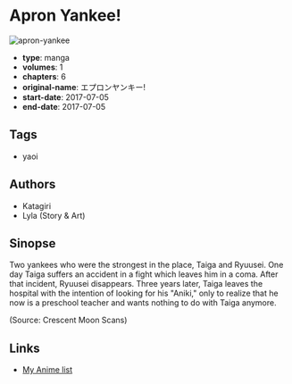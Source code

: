 # Apron Yankee!

![apron-yankee](https://cdn.myanimelist.net/images/manga/2/223226.jpg)

-   **type**: manga
-   **volumes**: 1
-   **chapters**: 6
-   **original-name**: エプロンヤンキー!
-   **start-date**: 2017-07-05
-   **end-date**: 2017-07-05

## Tags

-   yaoi

## Authors

-   Katagiri
-   Lyla (Story & Art)

## Sinopse

Two yankees who were the strongest in the place, Taiga and Ryuusei. One day Taiga suffers an accident in a fight which leaves him in a coma. After that incident, Ryuusei disappears. Three years later, Taiga leaves the hospital with the intention of looking for his "Aniki," only to realize that he now is a preschool teacher and wants nothing to do with Taiga anymore.

(Source: Crescent Moon Scans)

## Links

-   [My Anime list](https://myanimelist.net/manga/115857/Apron_Yankee)
